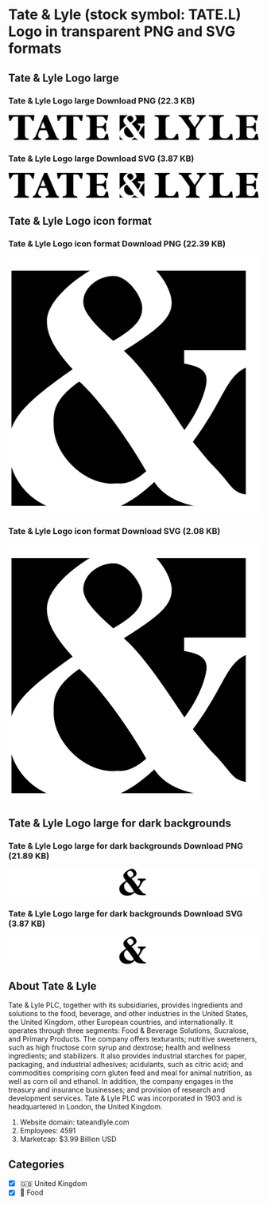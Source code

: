 # Tate & Lyle (stock symbol: TATE.L) Logo in transparent PNG and SVG formats

## Tate & Lyle Logo large

### Tate & Lyle Logo large Download PNG (22.3 KB)

![Tate & Lyle Logo large Download PNG (22.3 KB)](/img/orig/TATE.L_BIG-97c78406.png)

### Tate & Lyle Logo large Download SVG (3.87 KB)

![Tate & Lyle Logo large Download SVG (3.87 KB)](/img/orig/TATE.L_BIG-ddfd902d.svg)

## Tate & Lyle Logo icon format

### Tate & Lyle Logo icon format Download PNG (22.39 KB)

![Tate & Lyle Logo icon format Download PNG (22.39 KB)](/img/orig/TATE.L-f5a660e4.png)

### Tate & Lyle Logo icon format Download SVG (2.08 KB)

![Tate & Lyle Logo icon format Download SVG (2.08 KB)](/img/orig/TATE.L-35e9e2fc.svg)

## Tate & Lyle Logo large for dark backgrounds

### Tate & Lyle Logo large for dark backgrounds Download PNG (21.89 KB)

![Tate & Lyle Logo large for dark backgrounds Download PNG (21.89 KB)](/img/orig/TATE.L_BIG.D-d42beda2.png)

### Tate & Lyle Logo large for dark backgrounds Download SVG (3.87 KB)

![Tate & Lyle Logo large for dark backgrounds Download SVG (3.87 KB)](/img/orig/TATE.L_BIG.D-01c2f5c2.svg)

## About Tate & Lyle

Tate & Lyle PLC, together with its subsidiaries, provides ingredients and solutions to the food, beverage, and other industries in the United States, the United Kingdom, other European countries, and internationally. It operates through three segments: Food & Beverage Solutions, Sucralose, and Primary Products. The company offers texturants; nutritive sweeteners, such as high fructose corn syrup and dextrose; health and wellness ingredients; and stabilizers. It also provides industrial starches for paper, packaging, and industrial adhesives; acidulants, such as citric acid; and commodities comprising corn gluten feed and meal for animal nutrition, as well as corn oil and ethanol. In addition, the company engages in the treasury and insurance businesses; and provision of research and development services. Tate & Lyle PLC was incorporated in 1903 and is headquartered in London, the United Kingdom.

1. Website domain: tateandlyle.com
2. Employees: 4591
3. Marketcap: $3.99 Billion USD


## Categories
- [x] 🇬🇧 United Kingdom
- [x] 🍴 Food
